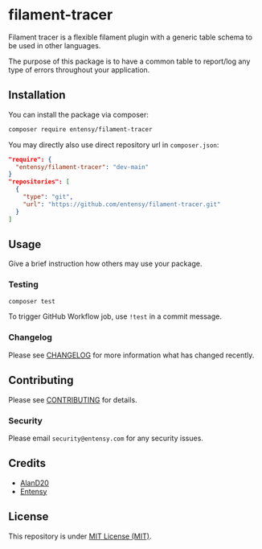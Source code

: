 # filament-tracer

Filament tracer is a flexible filament plugin with a generic table schema to be
used in other languages.

The purpose of this package is to have a common table to report/log any type of
errors throughout your application.

## Installation

You can install the package via composer:

```bash
composer require entensy/filament-tracer
```

You may directly also use direct repository url in `composer.json`:

```json
"require": {
  "entensy/filament-tracer": "dev-main"
}
"repositories": [
  {
    "type": "git",
    "url": "https://github.com/entensy/filament-tracer.git"
  }
]
```

## Usage

Give a brief instruction how others may use your package.

### Testing

```bash
composer test
```

To trigger GitHub Workflow job, use `!test` in a commit message.

### Changelog

Please see [CHANGELOG](CHANGELOG.md) for more information what has changed
recently.

## Contributing

Please see [CONTRIBUTING](CONTRIBUTING.md) for details.

### Security

Please email `security@entensy.com` for any security issues.

## Credits

-   [AlanD20](https://github.com/AlanD20)
-   [Entensy](https://github.com/entensy)

## License

This repository is under [MIT License (MIT)](LICENSE).
